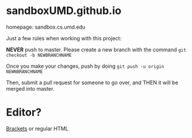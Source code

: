 # sandboxUMD.github.io
homepage: sandbox.cs.umd.edu

Just a few rules when working with this project:

<strong>NEVER</strong> push to master. Please create a new branch with the command 
`git checkout -b NEWBRANCHNAME`

Once you make your changes, push by doing `git push -u origin NEWNBRANCHNAME`

Then, submit a pull request for someone to go over, and THEN it will be merged into master.

# Editor?

<a href = "http://brackets.io/">Brackets</a> or regular HTML
